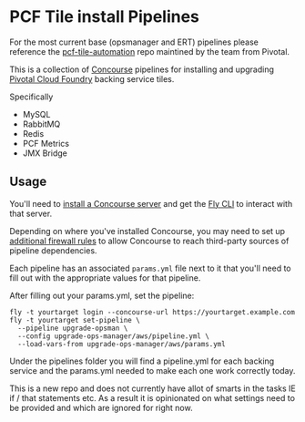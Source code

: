 # PCF Tile install Pipelines
For the most current base (opsmanager and ERT) pipelines please reference the [pcf-tile-automation](https://github.com/pivotal-cf/pcf-tile-automation) repo maintined by the team from Pivotal. 



This is a collection of [Concourse](https://concourse.ci) pipelines for
installing and upgrading [Pivotal Cloud Foundry](https://pivotal.io/platform) backing service tiles.

Specifically

* MySQL
* RabbitMQ
* Redis
* PCF Metrics
* JMX Bridge



## Usage

You'll need to [install a Concourse server](https://concourse.ci/installing.html)
and get the [Fly CLI](https://concourse.ci/fly-cli.html)
to interact with that server.

Depending on where you've installed Concourse, you may need to set up
[additional firewall rules](FIREWALL.md "Firewall") to allow Concourse to reach
third-party sources of pipeline dependencies.

Each pipeline has an associated `params.yml` file next to it that you'll need to fill out with the appropriate values for that pipeline.

After filling out your params.yml, set the pipeline:

```
fly -t yourtarget login --concourse-url https://yourtarget.example.com
fly -t yourtarget set-pipeline \
  --pipeline upgrade-opsman \
  --config upgrade-ops-manager/aws/pipeline.yml \
  --load-vars-from upgrade-ops-manager/aws/params.yml
```


Under the pipelines folder you will find a pipeline.yml for each backing service and the params.yml needed to make each one work correctly today. 


This is a new repo and does not currently have allot of smarts in the tasks IE if / that statements etc. As a result it is opinionated on what settings need to be provided and which are ignored for right now.



